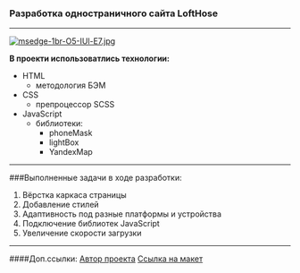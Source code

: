 ### Разработка одностраничного сайта LoftHose

---

[![msedge-1br-O5-IUl-E7.jpg](https://i.postimg.cc/9Q7K8NPm/msedge-1br-O5-IUl-E7.jpg)](https://postimg.cc/YvtdjRyZ)

**В проекти использоватлись технологии:**

- HTML
  - методология БЭМ
- CSS
  - препроцессор SCSS
- JavaScript
  - библиотеки:
    - phoneMask
    - lightBox
    - YandexMap

---

###Выполненные задачи в ходе разработки:

1. Вёрстка каркаса страницы
2. Добавление стилей
3. Адаптивность под разные платформы и устройства
4. Подключение библиотек JavaScript
5. Увеличение скорости загрузки

---

####Доп.ссылки:
[Автор проекта](https://youtu.be/-YAzSex8zIo?si=UIpzA-ppM_j92aCK)
[Ссылка на макет](<https://www.figma.com/file/KtlXeOKAysbIad7r14M8yo/Loft-House---%D0%9A%D0%B2%D0%B0%D1%80%D1%82%D0%B8%D1%80%D1%8B-(Copy)?node-id=0%3A1&mode=dev>)
